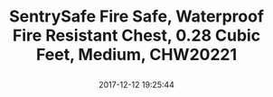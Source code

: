 ---
title: > #shorten me
  SentrySafe Fire Safe, Waterproof Fire Resistant Chest, 0.28 Cubic Feet, Medium, CHW20221
name: >
  SentrySafe Fire Safe, Waterproof Fire Resistant Chest, 0.28 Cubic Feet, Medium, CHW20221
date: "2017-12-12 19:25:44"
buy_now: "https://www.amazon.com/SentrySafe-Waterproof-Resistant-Medium-CHW20221/dp/B00KOO594O?psc=1&SubscriptionId=AKIAIA5RBQIWQVTCUEUQ&tag=coldcutdeals-20&linkCode=xm2&camp=2025&creative=165953&creativeASIN=B00KOO594O"
description_markdown: >-

  - FIRE RESISTANT WATERPROOF BOX: Keep important papers, digital media and other valuables secure and protected from fire and flood with this durable safe, equipped with convenient carrying handle

  - ADVANCED FIRE PROTECTION: Fire safe box is UL classified for fire endurance (1/2 hour at 1550ºF) to protect documents and valuables; ETL verified (1/2 hour at 1550ºF) to protect CDs, DVDs, memory sticks and USB drives

  - WATERPROOF SAFE: ETL verified for water submersion to protect against flood

  - KEY LOCK: Fire resistant safe has a tubular key lock for added security and to prevent the lid from opening in the event of fire; includes two keys

  - SPACIOUS INTERIOR: Built-in straps for easy storage of passports and other documents. Safety box holds A4 size paper flat; Dimensions: 8.5 in. H x 12.8 in. W x 4.4 in. D


tweet_id_str: "940663979185266688"
price: "$99.99"
list_price: "$99.99"
deal_price: "$48.03"
you_save: "$51.96 (52%)"
asin: "B00KOO594O"
image: "https://images-na.ssl-images-amazon.com/images/I/41wjtN1jgQL.jpg"
---
